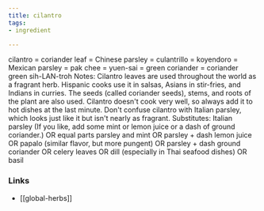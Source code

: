```yaml
---
title: cilantro
tags:
- ingredient

---
```

cilantro = coriander leaf = Chinese parsley = culantrillo = koyendoro = Mexican parsley = pak chee = yuen-sai = green coriander = coriander green sih-LAN-troh Notes: Cilantro leaves are used throughout the world as a fragrant herb. Hispanic cooks use it in salsas, Asians in stir-fries, and Indians in curries. The seeds (called coriander seeds), stems, and roots of the plant are also used. Cilantro doesn't cook very well, so always add it to hot dishes at the last minute. Don't confuse cilantro with Italian parsley, which looks just like it but isn't nearly as fragrant. Substitutes: Italian parsley (If you like, add some mint or lemon juice or a dash of ground coriander.) OR equal parts parsley and mint OR parsley + dash lemon juice OR papalo (similar flavor, but more pungent) OR parsley + dash ground coriander OR celery leaves OR dill (especially in Thai seafood dishes) OR basil

### Links

* [[global-herbs]]
